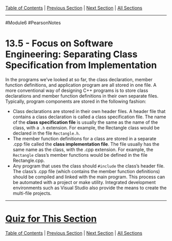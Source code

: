 [Table of Contents](/README.md) | [Previous Section](13.4%20-%20Why%20Have%20Private%20Members.md) | [Next Section](13.6%20-%20Inline%20Member%20Functions.md) | [All Sections](/Module%206/Pearson%20Notes/)
***
#Module6 #PearsonNotes
# 13.5 - Focus on Software Engineering: Separating Class Specification from Implementation
In the programs we’ve looked at so far, the class declaration, member function definitions, and application program are all stored in one file. A more conventional way of designing C++ programs is to store class declarations and member function definitions in their own separate files. Typically, program components are stored in the following fashion:
- Class declarations are stored in their own header files. A header file that contains a class declaration is called a class specification file. The name of the **class specification file** is usually the same as the name of the class, with a `.h` extension. For example, the Rectangle class would be declared in the file `Rectangle.h`.
- The member function definitions for a class are stored in a separate .cpp file called the **class implementation file**. The file usually has the same name as the class, with the .cpp extension. For example, the `Rectangle` class’s member functions would be defined in the file Rectangle.cpp.
- Any program that uses the class should `#include` the class’s header file. The class’s .cpp file (which contains the member function definitions) should be compiled and linked with the main program. This process can be automated with a project or make utility. Integrated development environments such as Visual Studio also provide the means to create the multi-file projects.
***
# [Quiz for This Section](!%20Unit%2013%20Answers.md#Quiz-13-5)
[Table of Contents](/README.md) | [Previous Section](13.4%20-%20Why%20Have%20Private%20Members.md) | [Next Section](13.6%20-%20Inline%20Member%20Functions.md) | [All Sections](/Module%206/Pearson%20Notes/)